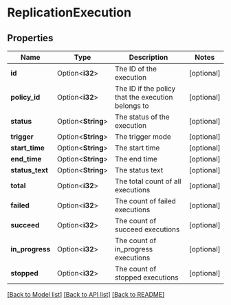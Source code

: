 # ReplicationExecution

## Properties

Name | Type | Description | Notes
------------ | ------------- | ------------- | -------------
**id** | Option<**i32**> | The ID of the execution | [optional]
**policy_id** | Option<**i32**> | The ID if the policy that the execution belongs to | [optional]
**status** | Option<**String**> | The status of the execution | [optional]
**trigger** | Option<**String**> | The trigger mode | [optional]
**start_time** | Option<**String**> | The start time | [optional]
**end_time** | Option<**String**> | The end time | [optional]
**status_text** | Option<**String**> | The status text | [optional]
**total** | Option<**i32**> | The total count of all executions | [optional]
**failed** | Option<**i32**> | The count of failed executions | [optional]
**succeed** | Option<**i32**> | The count of succeed executions | [optional]
**in_progress** | Option<**i32**> | The count of in_progress executions | [optional]
**stopped** | Option<**i32**> | The count of stopped executions | [optional]

[[Back to Model list]](../README.md#documentation-for-models) [[Back to API list]](../README.md#documentation-for-api-endpoints) [[Back to README]](../README.md)


